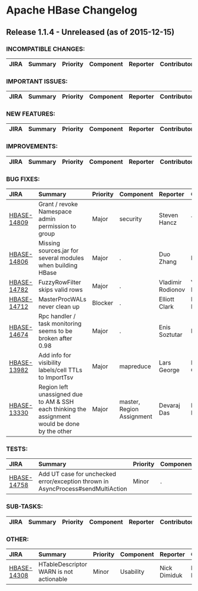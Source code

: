 
<!---
# Licensed to the Apache Software Foundation (ASF) under one
# or more contributor license agreements.  See the NOTICE file
# distributed with this work for additional information
# regarding copyright ownership.  The ASF licenses this file
# to you under the Apache License, Version 2.0 (the
# "License"); you may not use this file except in compliance
# with the License.  You may obtain a copy of the License at
#
#     http://www.apache.org/licenses/LICENSE-2.0
#
# Unless required by applicable law or agreed to in writing, software
# distributed under the License is distributed on an "AS IS" BASIS,
# WITHOUT WARRANTIES OR CONDITIONS OF ANY KIND, either express or implied.
# See the License for the specific language governing permissions and
# limitations under the License.
-->
# Apache HBase Changelog

## Release 1.1.4 - Unreleased (as of 2015-12-15)

### INCOMPATIBLE CHANGES:

| JIRA | Summary | Priority | Component | Reporter | Contributor |
|:---- |:---- | :--- |:---- |:---- |:---- |


### IMPORTANT ISSUES:

| JIRA | Summary | Priority | Component | Reporter | Contributor |
|:---- |:---- | :--- |:---- |:---- |:---- |


### NEW FEATURES:

| JIRA | Summary | Priority | Component | Reporter | Contributor |
|:---- |:---- | :--- |:---- |:---- |:---- |


### IMPROVEMENTS:

| JIRA | Summary | Priority | Component | Reporter | Contributor |
|:---- |:---- | :--- |:---- |:---- |:---- |


### BUG FIXES:

| JIRA | Summary | Priority | Component | Reporter | Contributor |
|:---- |:---- | :--- |:---- |:---- |:---- |
| [HBASE-14809](https://issues.apache.org/jira/browse/HBASE-14809) | Grant / revoke Namespace admin permission to group |  Major | security | Steven Hancz | Ted Yu |
| [HBASE-14806](https://issues.apache.org/jira/browse/HBASE-14806) | Missing sources.jar for several modules when building HBase |  Major | . | Duo Zhang | Duo Zhang |
| [HBASE-14782](https://issues.apache.org/jira/browse/HBASE-14782) | FuzzyRowFilter skips valid rows |  Major | . | Vladimir Rodionov | Vladimir Rodionov |
| [HBASE-14712](https://issues.apache.org/jira/browse/HBASE-14712) | MasterProcWALs never clean up |  Blocker | . | Elliott Clark | Matteo Bertozzi |
| [HBASE-14674](https://issues.apache.org/jira/browse/HBASE-14674) | Rpc handler / task monitoring seems to be broken after 0.98 |  Major | . | Enis Soztutar | Heng Chen |
| [HBASE-13982](https://issues.apache.org/jira/browse/HBASE-13982) | Add info for visibility labels/cell TTLs to ImportTsv |  Major | mapreduce | Lars George | NIDHI GAMBHIR |
| [HBASE-13330](https://issues.apache.org/jira/browse/HBASE-13330) | Region left unassigned due to AM & SSH each thinking the assignment would be done by the other |  Major | master, Region Assignment | Devaraj Das | Devaraj Das |


### TESTS:

| JIRA | Summary | Priority | Component | Reporter | Contributor |
|:---- |:---- | :--- |:---- |:---- |:---- |
| [HBASE-14758](https://issues.apache.org/jira/browse/HBASE-14758) | Add UT case for unchecked error/exception thrown in AsyncProcess#sendMultiAction |  Minor | . | Yu Li | Yu Li |


### SUB-TASKS:

| JIRA | Summary | Priority | Component | Reporter | Contributor |
|:---- |:---- | :--- |:---- |:---- |:---- |


### OTHER:

| JIRA | Summary | Priority | Component | Reporter | Contributor |
|:---- |:---- | :--- |:---- |:---- |:---- |
| [HBASE-14308](https://issues.apache.org/jira/browse/HBASE-14308) | HTableDescriptor WARN is not actionable |  Minor | Usability | Nick Dimiduk | Lars Francke |


